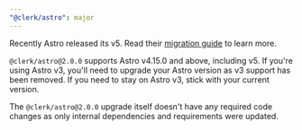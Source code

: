 ```yaml
---
"@clerk/astro": major
---
```


Recently Astro released its v5. Read their [migration guide](https://docs.astro.build/en/guides/upgrade-to/v5/) to learn more.

`@clerk/astro@2.0.0` supports Astro v4.15.0 and above, including v5. If you're using Astro v3, you'll need to upgrade your Astro version as v3 support has been removed. If you need to stay on Astro v3, stick with your current version.

The `@clerk/astro@2.0.0` upgrade itself doesn't have any required code changes as only internal dependencies and requirements were updated.
